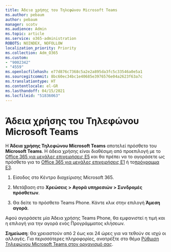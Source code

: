 ```yaml
---
title: Άδεια χρήσης του Τηλεφώνου Microsoft Teams
ms.author: pebaum
author: pebaum
manager: scotv
ms.audience: Admin
ms.topic: article
ms.service: o365-administration
ROBOTS: NOINDEX, NOFOLLOW
localization_priority: Priority
ms.collection: Adm_O365
ms.custom:
- "9002342"
- "4559"
ms.openlocfilehash: e77d876c7368c5a2e2a895da3fc5c33546a0e5a1
ms.sourcegitcommit: 8bc60ec34bc1e40685e3976576e04a2623f63a7c
ms.translationtype: HT
ms.contentlocale: el-GR
ms.lasthandoff: 04/15/2021
ms.locfileid: "51836063"
---
```

# <a name="microsoft-teams-phone-license"></a>Άδεια χρήσης του Τηλεφώνου Microsoft Teams

Η **Άδεια χρήσης Τηλεφώνου Microsoft Teams** αποτελεί πρόσθετο του **Microsoft Teams**. Η άδεια χρήσης είναι διαθέσιμη από προεπιλογή με το [Office 365 για μεγάλες επιχειρήσεις E5](https://www.microsoft.com/microsoft-365/business/office-365-enterprise-e5-business-software?rtc=1&activetab=pivot%3aoverviewtab) και θα πρέπει να το αγοράσετε ως πρόσθετο για το [Office 365 για μεγάλες επιχειρήσεις E1](https://products.office.com/business/office-365-enterprise-e1-business-software) ή το[πρόγραμμα E3](https://products.office.com/business/office-365-enterprise-e3-business-software).

1. Είσοδος στο Κέντρο διαχείρισης Microsoft 365.

2. Μετάβαση στο **Χρεώσεις > Αγορά υπηρεσιών > Συνδρομές πρόσθετων**. 

3. Θα δείτε το πρόσθετο Teams Phone. Κάντε κλικ στην επιλογή **Άμεση αγορά**.

Αφού αγοράσετε μία Άδεια χρήσης Teams Phone, θα εμφανιστεί η τιμή και η επιλογή για την αγορά ενός Προγράμματος κλήσεων.

**Σημείωση**: Θα χρειαστούν από 2 έως και 24 ώρες για να τεθούν σε ισχύ οι αλλαγές. Για περισσότερες πληροφορίες, ανατρέξτε στο θέμα [Ρύθμιση Τηλεφώνου Microsoft Teams στον οργανισμό σας](https://docs.microsoft.com/MicrosoftTeams/setting-up-your-phone-system). 

